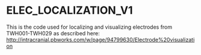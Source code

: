 # ELEC_LOCALIZATION_V1
This is the code used for localizing and visualizing electrodes from TWH001-TWH029 as described here:
http://intracranial.pbworks.com/w/page/94799630/Electrode%20visualization

